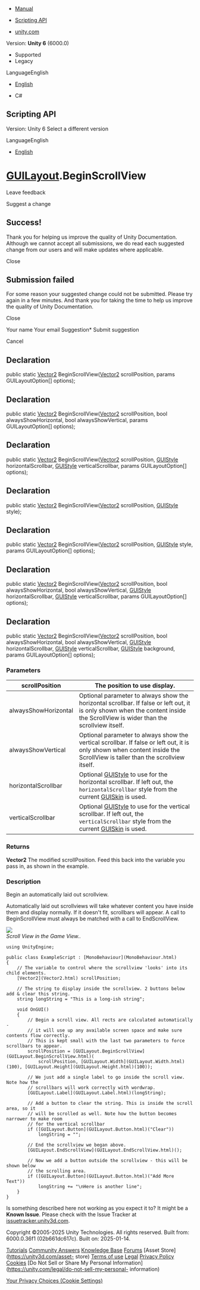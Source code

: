 [ ]()

  * [Manual](../Manual/index.html)
  * [Scripting API](../ScriptReference/index.html)

  * [unity.com](https://unity.com/)

Version: **Unity 6** (6000.0)

  * Supported
  * Legacy

LanguageEnglish

  * [English]()

  * C#

[ ](https://docs.unity3d.com)

## Scripting API

Version: Unity 6 Select a different version

LanguageEnglish

  * [English]()

#  [GUILayout](GUILayout.html).BeginScrollView

Leave feedback

Suggest a change

## Success!

Thank you for helping us improve the quality of Unity Documentation. Although
we cannot accept all submissions, we do read each suggested change from our
users and will make updates where applicable.

Close

## Submission failed

For some reason your suggested change could not be submitted. Please <a>try
again</a> in a few minutes. And thank you for taking the time to help us
improve the quality of Unity Documentation.

Close

Your name Your email Suggestion* Submit suggestion

Cancel

[ ]()

## Declaration

public static [Vector2](Vector2.html) BeginScrollView([Vector2](Vector2.html)
scrollPosition, params GUILayoutOption[] options);

## Declaration

public static [Vector2](Vector2.html) BeginScrollView([Vector2](Vector2.html)
scrollPosition, bool alwaysShowHorizontal, bool alwaysShowVertical, params
GUILayoutOption[] options);

## Declaration

public static [Vector2](Vector2.html) BeginScrollView([Vector2](Vector2.html)
scrollPosition, [GUIStyle](GUIStyle.html) horizontalScrollbar,
[GUIStyle](GUIStyle.html) verticalScrollbar, params GUILayoutOption[]
options);

## Declaration

public static [Vector2](Vector2.html) BeginScrollView([Vector2](Vector2.html)
scrollPosition, [GUIStyle](GUIStyle.html) style);

## Declaration

public static [Vector2](Vector2.html) BeginScrollView([Vector2](Vector2.html)
scrollPosition, [GUIStyle](GUIStyle.html) style, params GUILayoutOption[]
options);

## Declaration

public static [Vector2](Vector2.html) BeginScrollView([Vector2](Vector2.html)
scrollPosition, bool alwaysShowHorizontal, bool alwaysShowVertical,
[GUIStyle](GUIStyle.html) horizontalScrollbar, [GUIStyle](GUIStyle.html)
verticalScrollbar, params GUILayoutOption[] options);

## Declaration

public static [Vector2](Vector2.html) BeginScrollView([Vector2](Vector2.html)
scrollPosition, bool alwaysShowHorizontal, bool alwaysShowVertical,
[GUIStyle](GUIStyle.html) horizontalScrollbar, [GUIStyle](GUIStyle.html)
verticalScrollbar, [GUIStyle](GUIStyle.html) background, params
GUILayoutOption[] options);

### Parameters

scrollPosition | The position to use display.  
---|---  
alwaysShowHorizontal | Optional parameter to always show the horizontal scrollbar. If false or left out, it is only shown when the content inside the ScrollView is wider than the scrollview itself.  
alwaysShowVertical | Optional parameter to always show the vertical scrollbar. If false or left out, it is only shown when content inside the ScrollView is taller than the scrollview itself.  
horizontalScrollbar | Optional [GUIStyle](GUIStyle.html) to use for the horizontal scrollbar. If left out, the `horizontalScrollbar` style from the current [GUISkin](GUISkin.html) is used.  
verticalScrollbar | Optional [GUIStyle](GUIStyle.html) to use for the vertical scrollbar. If left out, the `verticalScrollbar` style from the current [GUISkin](GUISkin.html) is used.  
  
### Returns

**Vector2** The modified scrollPosition. Feed this back into the variable you
pass in, as shown in the example.

### Description

Begin an automatically laid out scrollview.

Automatically laid out scrollviews will take whatever content you have inside
them and display normally. If it doesn't fit, scrollbars will appear. A call
to BeginScrollView must always be matched with a call to EndScrollView.  
  
![](../StaticFiles/ScriptRefImages/GUILayoutScrollView.png)  
_Scroll View in the Game View.._

    
    
    using UnityEngine;  
      
    public class ExampleScript : [MonoBehaviour](MonoBehaviour.html)
    {
        // The variable to control where the scrollview 'looks' into its child elements.
        [Vector2](Vector2.html) scrollPosition;  
      
        // The string to display inside the scrollview. 2 buttons below add & clear this string.
        string longString = "This is a long-ish string";  
      
        void OnGUI()
        {
            // Begin a scroll view. All rects are calculated automatically -
            // it will use up any available screen space and make sure contents flow correctly.
            // This is kept small with the last two parameters to force scrollbars to appear.
            scrollPosition = [GUILayout.BeginScrollView](GUILayout.BeginScrollView.html)(
                scrollPosition, [GUILayout.Width](GUILayout.Width.html)(100), [GUILayout.Height](GUILayout.Height.html)(100));  
      
            // We just add a single label to go inside the scroll view. Note how the
            // scrollbars will work correctly with wordwrap.
            [GUILayout.Label](GUILayout.Label.html)(longString);  
      
            // Add a button to clear the string. This is inside the scroll area, so it
            // will be scrolled as well. Note how the button becomes narrower to make room
            // for the vertical scrollbar
            if ([GUILayout.Button](GUILayout.Button.html)("Clear"))
                longString = "";  
      
            // End the scrollview we began above.
            [GUILayout.EndScrollView](GUILayout.EndScrollView.html)();  
      
            // Now we add a button outside the scrollview - this will be shown below
            // the scrolling area.
            if ([GUILayout.Button](GUILayout.Button.html)("Add More Text"))
                longString += "\nHere is another line";
        }
    }
    

Is something described here not working as you expect it to? It might be a
**Known Issue**. Please check with the Issue Tracker at
[issuetracker.unity3d.com](https://issuetracker.unity3d.com).

Copyright ©2005-2025 Unity Technologies. All rights reserved. Built from:
6000.0.36f1 (02b661dc617c). Built on: 2025-01-14.

[Tutorials](https://unity3d.com/learn) [Community
Answers](https://answers.unity3d.com) [Knowledge
Base](https://support.unity3d.com/hc/en-us)
[Forums](https://forum.unity3d.com) [Asset Store](https://unity3d.com/asset-
store) [Terms of use](https://docs.unity3d.com/Manual/TermsOfUse.html)
[Legal](https://unity.com/legal) [Privacy
Policy](https://unity.com/legal/privacy-policy)
[Cookies](https://unity.com/legal/cookie-policy) [Do Not Sell or Share My
Personal Information](https://unity.com/legal/do-not-sell-my-personal-
information)

[Your Privacy Choices (Cookie Settings)](javascript:void\(0\);)

